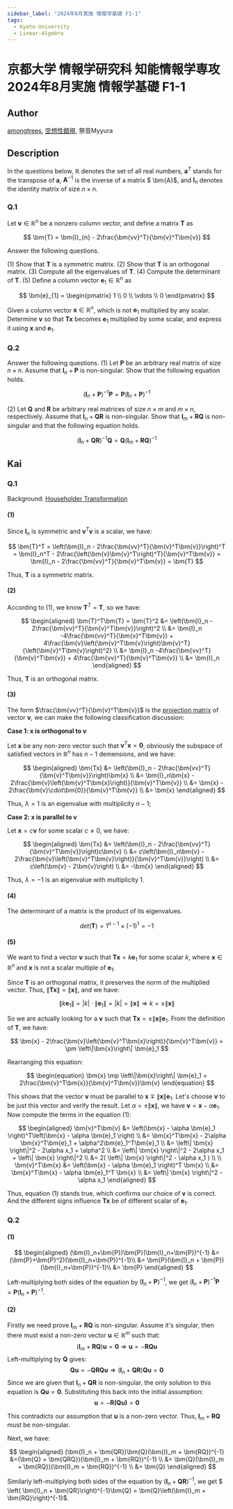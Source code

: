 ```yaml
---
sidebar_label: "2024年8月実施 情報学基礎 F1-1"
tags:
  - Kyoto-University
  - Linear-Algebra
---
```

# 京都大学 情報学研究科 知能情報学専攻 2024年8月実施 情報学基礎 F1-1

## **Author**
[amongtrees](https://github.com/amongtrees), [空想性錯視](http://xhslink.com/o/6PaCtLLPAK), 祭音Myyura

## **Description**
In the questions below, $\mathbb{R}$ denotes the set of all real numbers, $\bm{a}^T$ stands for the transpose of $\bm{a}$, $\bm{A}^{-1}$ is the inverse of a matrix $ \bm{A}$, and $\bm{I}_{n}$ denotes the identity matrix of size $n \times n$.

### Q.1
Let $\bm{v} \in \mathbb{R}^{n}$ be a nonzero column vector, and define a matrix $\bm{T}$ as

$$
\bm{T} = \bm{I}_{n} - 2\frac{\bm{vv}^T}{\bm{v}^T\bm{v}}
$$

Answer the following questions.

(1) Show that $\bm{T}$ is a symmetric matrix.
(2) Show that $\bm{T}$ is an orthogonal matrix.
(3) Compute all the eigenvalues of $\bm{T}$.
(4) Compute the determinant of $\bm{T}$.
(5) Define a column vector $\bm{e}_{1} \in \mathbb{R}^{n}$ as

$$
\bm{e}_{1} = \begin{pmatrix}
1 \\
0 \\
\vdots \\
0
\end{pmatrix}
$$

Given a column vector $\bm{x} \in \mathbb{R}^n$, which is not $\bm{e}_1$ multiplied by any scalar. Determine $\bm{v}$ so that $\bm{Tx}$ becomes $\bm{e}_1$ multiplied by some scalar, and express it using $\bm{x}$ and $\bm{e}_1$.

### Q.2
Answer the following questions.
(1) Let $\bm{P}$ be an arbitrary real matrix of size $n \times n$. Assume that $\bm{I}_n + \bm{P}$ is non-singular. Show that the following equation holds.

$$
\left (\bm{I}_n + \bm{P} \right)^{-1}\bm{P} = \bm{P}\left(\bm{I}_n + \bm{P}\right)^{-1}
$$

(2) Let $\bm{Q}$ and $\bm{R}$ be arbitrary real matrices of size $n \times m$ and $m \times n$, respectively. Assume that $\bm{I}_n + \bm{QR}$ is non-singular. Show that $\bm{I}_m + \bm{RQ}$ is non-singular and that the following equation holds.

$$ \left( \bm{I}_n + \bm{QR}\right)^{-1}\bm{Q} = \bm{Q}\left(\bm{I}_m + \bm{RQ}\right)^{-1}$$

## **Kai**
### Q.1

Background: [Householder Transformation](https://en.wikipedia.org/wiki/Householder_transformation)

#### (1)

Since $\bm{I}_n$ is symmetric and $\bm{v}^T\bm{v}$ is a scalar, we have:

$$
\bm{T}^T = \left(\bm{I}_n - 2\frac{\bm{vv}^T}{\bm{v}^T\bm{v}}\right)^T = \bm{I}_n^T - 2\frac{\left(\bm{v}\bm{v}^T\right)^T}{\bm{v}^T\bm{v}} = \bm{I}_n - 2\frac{\bm{vv}^T}{\bm{v}^T\bm{v}} = \bm{T}
$$

Thus, $\bm{T}$ is a symmetric matrix.

#### (2)

According to (1), we know $\bm{T}^T = \bm{T}$, so we have:

$$
\begin{aligned}
\bm{T}^T\bm{T} = \bm{T}^2 &= \left(\bm{I}_n - 2\frac{\bm{vv}^T}{\bm{v}^T\bm{v}}\right)^2 \\
&= \bm{I}_n -4\frac{\bm{vv}^T}{\bm{v}^T\bm{v}} + 4\frac{\bm{v}\left(\bm{v}^T\bm{v}\right)\bm{v}^T}{\left(\bm{v}^T\bm{v}\right)^2} \\
&= \bm{I}_n -4\frac{\bm{vv}^T}{\bm{v}^T\bm{v}} + 4\frac{\bm{vv}^T}{\bm{v}^T\bm{v}} \\
&= \bm{I}_n
\end{aligned}
$$

Thus, $\bm{T}$ is an orthogonal matrix.

#### (3)

The form $\frac{\bm{vv}^T}{\bm{v}^T\bm{v}}$ is the [projection matrix](https://en.wikipedia.org/wiki/Projection_matrix) of vector $\bm{v}$, we can make the following classification discussion:

**Case 1: $\bm{x}$ is orthogonal to $\bm{v}$**

Let $\bm{x}$ be any non-zero vector such that $\bm{v}^T\bm{x} = \bm{0}$, obviously the subspace of satisfied vectors in $\mathbb{R}^n$ has $n-1$ demensions, and we have:

$$
\begin{aligned}
\bm{Tx} &= \left(\bm{I}_n - 2\frac{\bm{vv}^T}{\bm{v}^T\bm{v}}\right)\bm{x} \\
&= \bm{I}_n\bm{x} - 2\frac{\bm{v}\left(\bm{v}^T\bm{x}\right)}{\bm{v}^T\bm{v}} \\
&= \bm{x} - 2\frac{\bm{v}\cdot\bm{0}}{\bm{v}^T\bm{v}} \\
&= \bm{x}
\end{aligned}
$$

Thus, $\lambda = 1$ is an eigenvalue with multiplicity $n - 1$;

**Case 2: $\bm{x}$ is parallel to $\bm{v}$**

Let $\bm{x} = c\bm{v}$ for some scalar $c\neq 0$, we have:

$$
\begin{aligned}
\bm{Tx} &= \left(\bm{I}_n - 2\frac{\bm{vv}^T}{\bm{v}^T\bm{v}}\right)c\bm{v} \\
&= c\left(\bm{I}_n\bm{v} - 2\frac{\bm{v}\left(\bm{v}^T\bm{v}\right)}{\bm{v}^T\bm{v}}\right) \\
&= c\left(\bm{v} - 2\bm{v}\right) \\
&= -\bm{x}
\end{aligned}
$$

Thus, $\lambda = -1$ is an eigenvalue with multiplicity 1.

#### (4)
The determinant of a matrix is the product of its eigenvalues.

$$
det(\bm{T}) = 1^{n-1} \times (-1)^1 = -1
$$

#### (5)
We want to find a vector $\bm{v}$ such that $\bm{Tx} = k\bm{e}_1$ for some scalar $k$, where $\bm{x} \in \mathbb{R}^n$ and $\bm{x}$ is not a scalar multiple of $\bm{e}_1$.

Since $\bm{T}$ is an orthogonal matrix, it preserves the norm of the multiplied vector. Thus, $\left\|\bm{Tx}\right\| = \left\|\bm{x}\right\|$, and we have:

$$
\left\|k\bm{e}_1\right\| = \left| k \right| \cdot \left\| \bm{e}_1 \right\| = \left| k \right| = \left\|\bm{x}\right\| \Rightarrow k = \pm \left\|\bm{x}\right\|
$$

So we are actually looking for a $\bm{v}$ such that $\bm{Tx} = \pm \left\|\bm{x}\right\| \bm{e}_1$. From the definition of $\bm{T}$, we have:

$$
\bm{x} - 2\frac{\bm{v}\left(\bm{v}^T\bm{x}\right)}{\bm{v}^T\bm{v}} = \pm \left\|\bm{x}\right\| \bm{e}_1
$$

Rearranging this equation:

$$
\begin{equation}
\bm{x} \mp \left\|\bm{x}\right\| \bm{e}_1 = 2\frac{\bm{v}^T\bm{x}}{\bm{v}^T\bm{v}}\bm{v}
\end{equation}
$$

This shows that the vector $\bm{v}$ must be parallel to $\bm{x} \mp \left\|\bm{x}\right\| \bm{e}_1$. Let's choose $\bm{v}$ to be just this vector and verify the result. Let $\alpha = \pm \left\|\bm{x}\right\|$, we have $\bm{v} = \bm{x} - \alpha \bm{e}_1$. Now compute the terms in the equation (1):

$$
\begin{aligned}
\bm{v}^T\bm{v} &= \left(\bm{x} - \alpha \bm{e}_1 \right)^T\left(\bm{x} - \alpha \bm{e}_1 \right) \\
&= \bm{x}^T\bm{x} - 2\alpha \bm{x}^T\bm{e}_1 + \alpha^2\bm{e}_1^T\bm{e}_1 \\
&= \left\| \bm{x} \right\|^2 - 2\alpha x_1 + \alpha^2 \\
&= \left\| \bm{x} \right\|^2 - 2\alpha x_1 + \left\| \bm{x} \right\|^2 \\
&= 2( \left\| \bm{x} \right\|^2 - \alpha x_1 ) \\
\\
\bm{v}^T\bm{x} &= \left(\bm{x} - \alpha \bm{e}_1 \right)^T \bm{x} \\
&= \bm{x}^T\bm{x} - \alpha \bm{e}_1^T \bm{x} \\
&= \left\| \bm{x} \right\|^2 - \alpha x_1
\end{aligned}
$$

Thus, equation (1) stands true, which confirms our choice of $\bm{v}$ is correct. And the different signs influence $\bm{Tx}$ be of different scalar of $\bm{e}_1$.

### Q.2

#### (1)

$$
\begin{aligned}
(\bm{I}_n+\bm{P})\bm{P}(\bm{I}_n+\bm{P})^{-1} &= (\bm{P}+\bm{P}^2)(\bm{I}_n+\bm{P})^{-1}\\
&= \bm{P}(\bm{I}_n + \bm{P})(\bm{I}_n+\bm{P})^{-1}\\
&= \bm{P}
\end{aligned}
$$

Left-multiplying both sides of the equation by $(\bm{I}_n+\bm{P})^{-1}$, we get $\left (\bm{I}_n + \bm{P} \right)^{-1}\bm{P} = \bm{P}\left(\bm{I}_n + \bm{P}\right)^{-1}$.

#### (2)

Firstly we need prove $\bm{I}_m+\bm{RQ}$ is non-singular. Assume it's singular, then there must exist a non-zero vector $\bm{u} \in \mathbb{R}^m$ such that:
$$ (\bm{I}_m+\bm{RQ})\bm{u} = \bm{0} \Rightarrow \bm{u} = -\bm{RQu}$$
Left-multiplying by $\bm{Q}$ gives:
$$ \bm{Qu} = -\bm{QRQu} \Rightarrow (\bm{I}_n + \bm{QR})\bm{Qu} = \bm{0}$$
Since we are given that $\bm{I}_n + \bm{QR}$ is non-singular, the only solution to this equation is $\bm{Qu} = \bm{0}$. Substituting this back into the initial assumption:
$$ \bm{u} = -\bm{R\left(Qu\right)} = \bm{0}$$

This contradicts our assumption that $\bm{u}$ is a non-zero vector. Thus, $\bm{I}_m + \bm{RQ}$ must be non-singular.

Next, we have:

$$
\begin{aligned}
(\bm{I}_n + \bm{QR})\bm{Q}(\bm{I}_m + \bm{RQ})^{-1} &=(\bm{Q} + \bm{QRQ})(\bm{I}_m + \bm{RQ})^{-1} \\
&= \bm{Q}(\bm{I}_m + \bm{RQ})(\bm{I}_m + \bm{RQ})^{-1} \\
&= \bm{Q}
\end{aligned}
$$

Similarly left-multiplying both sides of the equation by $(\bm{I}_n + \bm{QR})^{-1}$, we get $ \left( \bm{I}_n + \bm{QR}\right)^{-1}\bm{Q} = \bm{Q}\left(\bm{I}_m + \bm{RQ}\right)^{-1}$.
